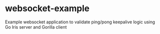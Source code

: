 # websocket-example

Example websocket application to validate ping/pong keepalive logic using Go Iris server and Gorilla client
